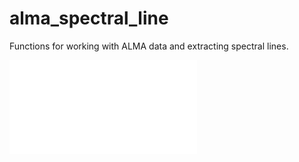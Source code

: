 # alma_spectral_line

Functions for working with ALMA data and extracting spectral lines.


![](docs/images/CDFS_11_103.191_0.02GHz.pdf)